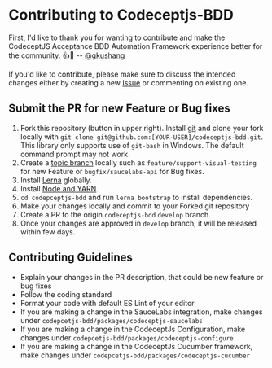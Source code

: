 # Contributing to Codeceptjs-BDD

First, I'd like to thank you for wanting to contribute and make the CodeceptJS Acceptance BDD Automation Framework experience better for the community. :+1::tada: -- [@gkushang](https://github.com/gkushang/)

If you'd like to contribute, please make sure to discuss the intended changes either by creating a new [Issue](https://github.com/gkushang/codeceptjs-bdd/issues) or commenting on existing one.

## Submit the PR for new Feature or Bug fixes

1. Fork this repository (button in upper right). Install [git](https://git-scm.com/) and clone your fork locally with `git clone git@github.com:[YOUR-USER]/codeceptjs-bdd.git`. This library only supports use of `git-bash` in Windows. The default command prompt may not work.
1. Create a [topic branch](https://git-scm.com/book/en/v2/Git-Branching-Branching-Workflows) locally such as `feature/support-visual-testing` for new Feature or `bugfix/saucelabs-api` for Bug fixes.
1. Install [Lerna](https://www.npmjs.com/package/lerna) globally.
1. Install [Node and YARN](https://nodejs.org/en/).
1. `cd codepceptjs-bdd` and run `lerna bootstrap` to install dependencies.
1. Make your changes locally and commit to your Forked git repository
1. Create a PR to the origin `codeceptjs-bdd` `develop` branch.
1. Once your changes are approved in `develop` branch, it will be released within few days.

## Contributing Guidelines

-   Explain your changes in the PR description, that could be new feature or bug fixes
-   Follow the coding standard
-   Format your code with default ES Lint of your editor
-   If you are making a change in the SauceLabs integration, make changes under `codepcetjs-bdd/packages/codeceptjs-saucelabs`
-   If you are making a change in the CodeceptJs Configuration, make changes under `codepcetjs-bdd/packages/codeceptjs-configure`
-   If you are making a change in the CodeceptJs Cucumber framework, make changes under `codepcetjs-bdd/packages/codeceptjs-cucumber`
